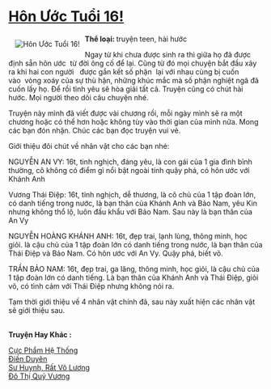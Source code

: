<a href="https://utruyen.com/hon-uoc-tuoi-16/17483/" title="Hôn Ước Tuổi 16!"><h1>Hôn Ước Tuổi 16!</h1></a><div style="display:table"><img align="right" style="float: left; padding: 10px;" src="https://utruyen.com/images/story/200x260/hon-uoc-tuoi-16.jpg" alt="Hôn Ước Tuổi 16!"><b>Thể loại: </b>truyện teen, hài hước<p></p>Ngay từ khi chưa được sinh ra thì giữa họ đã được định sẵn hôn ước  từ đời ông cố để lại. Cũng từ đó mọi chuyện bắt đầu xảy ra khi hai con người   được gắn kết số phận  lại với nhau cùng bị cuốn vào  vòng xoáy của sự thù hận, những khúc mắc mà số phận nghiệt ngã đã cuốn lấy họ. Để rồi tình yêu sẽ hòa giải tất cả. Truyện cũng có chút hài hước. Mọi người theo dõi câu chuyện nhé.<p></p>Truyện này mình đã viết được vài chương rồi, mỗi ngày mình sẽ ra một chương hoặc có thể hơn hoặc không tùy vào thời gian của mình nữa. Mong các bạn đón nhận. Chúc các bạn đọc truyện vui vẻ.<p></p>Giới thiệu đôi chút về nhân vật cho các bạn nhé:<p></p>NGUYỄN AN VY: 16t, tinh nghịch, đáng yêu, là con gái của 1 gia đình bình thường, cô không có điểm gì nổi bật ngoài tính quậy phá, có hôn ước với Khánh Anh<p></p>Vương Thái Điệp: 16t, tinh nghịch, dễ thương, là cô chủ của 1 tập đoàn lớn, có danh tiếng trong nước, là bạn thân của Khánh Anh và Bảo Nam, yêu Kin nhưng không thổ lộ, luôn đấu khẩu với Bảo Nam. Sau này là bạn thân của An Vy<p></p>NGUYỄN HOÀNG KHÁNH ANH: 16t, đẹp trai, lạnh lùng, thông minh, học giỏi. là cậu chủ của 1 tập đoàn lớn có danh tiếng trong nước, là bạn thân của Thái Điệp và Bảo Nam. Có hôn ước với An Vy. Quậy phá, biết võ. <p></p>TRẦN BẢO NAM: 16t, đẹp trai, ga lăng, thông minh, học giỏi, là cậu chủ của 1 tập đoàn lớn có danh tiếng. Là bạn thân của Khánh Anh và Thái Điệp, giỏi võ, có tình cảm với Thái Điệp nhưng không nói ra.<p></p>Tạm thời giới thiệu về 4 nhân vật chính đã, sau này xuất hiện các nhân vật sẽ giới thiệu sau.</div><p><br><b>Truyện Hay Khác :</b></p><a href="https://utruyen.com/cuc-pham-he-thong/8556/" alt="Cực Phẩm Hệ Thống">Cực Phẩm Hệ Thống</a><br/><a href="https://truyenngontinhay.wordpress.com/2019/10/03/dien-duyen/" alt="Điền Duyên">Điền Duyên</a><br/><a href="https://github.com/quanluxury/ngontinhhot/tree/master/truyenhay/16983/" alt="Sư Huynh, Rất Vô Lương">Sư Huynh, Rất Vô Lương</a><br/><a href="https://github.com/quanluxury/ngontinhhot/tree/master/truyenhay/12834/" alt="Đô Thị Quỷ Vương">Đô Thị Quỷ Vương</a><br/>